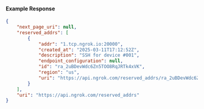 <!-- Code generated for API Clients. DO NOT EDIT. -->

#### Example Response

```json
{
	"next_page_uri": null,
	"reserved_addrs": [
		{
			"addr": "1.tcp.ngrok.io:20000",
			"created_at": "2025-03-11T17:12:52Z",
			"description": "SSH for device #001",
			"endpoint_configuration": null,
			"id": "ra_2uBDevWdc6Zn5TOO8RqJRTk4xVK",
			"region": "us",
			"uri": "https://api.ngrok.com/reserved_addrs/ra_2uBDevWdc6Zn5TOO8RqJRTk4xVK"
		}
	],
	"uri": "https://api.ngrok.com/reserved_addrs"
}
```
